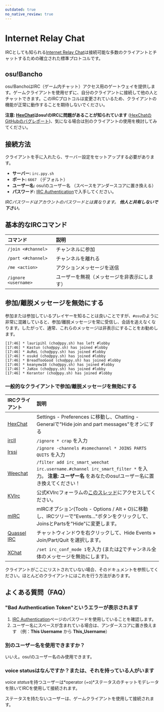 ```yaml
---
outdated: true
no_native_review: true
---
```


# Internet Relay Chat

IRCとしても知られる[Internet Relay Chat](https://ja.wikipedia.org/wiki/Internet_Relay_Chat)は接続可能な多数のクライアントとチャットするための確立された標準プロトコルです。

## osu!Bancho

osu!BanchoはIRC（ゲーム内チャット）アクセス用のゲートウェイを提供します。ゲームクライアントを使用せずに、自分のクライアントに接続して他の人とチャットできます。このIRCプロトコルは変更されているため、クライアントの機能が正常に動作することを期待しないでください。

**注意: [HexChat](https://hexchat.github.io/)はosu!のIRCに問題があることが知られています** ([HexChatのGitHubのバグレポート](https://github.com/hexchat/hexchat/issues/818))、気になる場合は別のクライアントの使用を検討してみてください。

## 接続方法

クライアントを手に入れたら、サーバー設定をセットアップする必要があります。

- **サーバー:** `irc.ppy.sh`
- **ポート:** `6667` （デフォルト）
- **ユーザー名:** osu!のユーザー名 （スペースをアンダースコアに置き換える）
- **パスワード:** [IRC Authentication](https://osu.ppy.sh/p/irc)で入手してください。

*IRCパスワードはアカウントのパスワードとは異なります。 **他人と共有しないで下さい**。*

## 基本的なIRCコマンド

| コマンド | 説明 |
| :-- | :-- |
| `/join <#channel>` | チャンネルに参加 |
| `/part <#channel>` | チャンネルを離れる |
| `/me <action>` | アクションメッセージを送信 |
| `/ignore <username>` | ユーザーを無視（メッセージを非表示にします） |

## 参加/離脱メッセージを無効にする

参加または参加しているプレイヤーを知ることは良いことですが、`#osu`のように非常に混雑していると、参加/離脱メッセージを常に受信し、会話を追えなくなります。したがって、通常、これらのメッセージは非表示にすることをお勧めします。

```
[17:46] * lauripihl (cho@ppy.sh) has left #lobby
[17:46] * Kastun (cho@ppy.sh) has joined #lobby
[17:46] * AuReL (cho@ppy.sh) has joined #lobby
[17:46] * osukd (cho@ppy.sh) has joined #lobby
[17:46] * BreadTooGood (cho@ppy.sh) has joined #lobby
[17:46] * keanyew18 (cho@ppy.sh) has joined #lobby
[17:46] * JaKox (cho@ppy.sh) has joined #lobby
[17:46] * Kerantor (cho@ppy.sh) has joined #lobby
```

### 一般的なクライアントで参加/離脱メッセージを無効にする

| IRCクライアント | 説明 |
| :-- | :-- |
| [HexChat](https://hexchat.github.io/) | Settings - Preferences に移動し、Chatting - Generalで"Hide join and part messages"をオンにする |
| [ircII](http://www.eterna.com.au/ircii/) | `/ignore * crap` を入力 |
| [Irssi](https://irssi.org) | `/ignore -channels #somechannel * JOINS PARTS QUITS` を入力 |
| [Weechat](https://weechat.org/) | `/filter add irc_smart_weechat irc.username.#channel irc_smart_filter *` を入力。 **注意:** **ユーザー名** をあなたのosu!ユーザー名に置き換えてください！ |
| [KVIrc](https://www.kvirc.net/) | 公式KVIrcフォーラムの[このスレッド](http://www.kvirc.ru/forum/?topic=609.0)にアクセスしてください。 |
| [mIRC](https://www.mirc.com/) | mIRCオプション(Tools - Options / Alt + O)に移動し、IRCツリーで"Events..."ボタンをクリックして、JoinsとPartsを"Hide"に変更します。 |
| [Quassel IRC](https://quassel-irc.org/) | チャットウィンドウを右クリックして、Hide Events » Join/Part/Quit を選択します。 |
| [XChat](http://xchat.org/) | `/set irc_conf_mode 1`を入力 (または[2](http://xchat.org/faq/#q211)でチャンネル全体のメッセージを無効にします)。 |

クライアントがここにリストされていない場合、そのドキュメントを参照してください。ほとんどのクライアントにはこれを行う方法があります。

## よくある質問（FAQ）

### "Bad Authentication Token"というエラーが表示されます

1. [IRC Authentication](https://osu.ppy.sh/p/irc)ページのパスワードを使用していることを確認します。
2. ユーザー名にスペースが含まれている場合は、アンダースコアに置き換えます （例：**This Username** から **This_Username**）

### 別のユーザー名を使用できますか？

いいえ。osu!のユーザー名のみ使用できます。

### voice statusはなんですか？または、それを持っている人がいます

*voice status*を持つユーザーは*operator (+o)*ステータスのチャットモデレータを除いてIRCを使用して接続されます。

ステータスを持たないユーザーは、ゲームクライアントを使用して接続されます。
